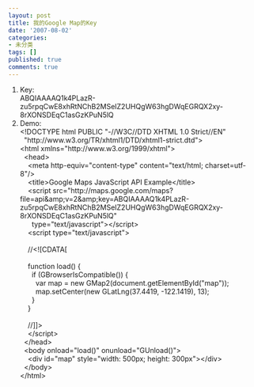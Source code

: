 ```yaml
---
layout: post
title: 我的Google Map的Key
date: '2007-08-02'
categories:
- 未分类
tags: []
published: true
comments: true
---
```

<p><ol>
	<li>Key:<br />
	ABQIAAAAQ1k4PLazR-zu5rpqCwE8xhRtNChB2MSeIZ2UHQgW63hgDWqEGRQX2xy-8rXONSDEqC1asGzKPuN5lQ </li>
	<li>Demo:<br />
	&lt;!DOCTYPE html PUBLIC &quot;-//W3C//DTD XHTML 1.0 Strict//EN&quot;<br />
	&nbsp; &quot;http://www.w3.org/TR/xhtml1/DTD/xhtml1-strict.dtd&quot;&gt;<br />
	&lt;html xmlns=&quot;http://www.w3.org/1999/xhtml&quot;&gt;<br />
	&nbsp; &lt;head&gt;<br />
	&nbsp;&nbsp;&nbsp; &lt;meta http-equiv=&quot;content-type&quot; content=&quot;text/html; charset=utf-8&quot;/&gt;<br />
	&nbsp;&nbsp;&nbsp; &lt;title&gt;Google Maps JavaScript API Example&lt;/title&gt;<br />
	&nbsp;&nbsp;&nbsp; &lt;script src=&quot;http://maps.google.com/maps?file=api&amp;amp;v=2&amp;amp;key=ABQIAAAAQ1k4PLazR-zu5rpqCwE8xhRtNChB2MSeIZ2UHQgW63hgDWqEGRQX2xy-8rXONSDEqC1asGzKPuN5lQ&quot;<br />
	&nbsp;&nbsp;&nbsp;&nbsp;&nbsp; type=&quot;text/javascript&quot;&gt;&lt;/script&gt;<br />
	&nbsp;&nbsp;&nbsp; &lt;script type=&quot;text/javascript&quot;&gt;<br />
	<br />
	&nbsp;&nbsp;&nbsp; //&lt;![CDATA[<br />
	<br />
	&nbsp;&nbsp;&nbsp; function load() {<br />
	&nbsp;&nbsp;&nbsp;&nbsp;&nbsp; if (GBrowserIsCompatible()) {<br />
	&nbsp;&nbsp;&nbsp;&nbsp;&nbsp;&nbsp;&nbsp; var map = new GMap2(document.getElementById(&quot;map&quot;));<br />
	&nbsp;&nbsp;&nbsp;&nbsp;&nbsp;&nbsp;&nbsp; map.setCenter(new GLatLng(37.4419, -122.1419), 13);<br />
	&nbsp;&nbsp;&nbsp;&nbsp;&nbsp; }<br />
	&nbsp;&nbsp;&nbsp; }<br />
	<br />
	&nbsp;&nbsp;&nbsp; //]]&gt;<br />
	&nbsp;&nbsp;&nbsp; &lt;/script&gt;<br />
	&nbsp; &lt;/head&gt;<br />
	&nbsp; &lt;body onload=&quot;load()&quot; onunload=&quot;GUnload()&quot;&gt;<br />
	&nbsp;&nbsp;&nbsp; &lt;div id=&quot;map&quot; style=&quot;width: 500px; height: 300px&quot;&gt;&lt;/div&gt;<br />
	&nbsp; &lt;/body&gt;<br />
	&lt;/html&gt; </li>
</ol>
</p>
